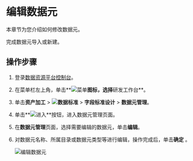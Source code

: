 # 编辑数据元

本章节为您介绍如何修改数据元。

完成数据元导入或新建。

## 操作步骤

1.  登录[数据资源平台控制台](https://dataq.console.aliyun.com)。

2.  在菜单栏左上角，单击**![菜单](https://static-aliyun-doc.oss-accelerate.aliyuncs.com/assets/img/zh-CN/6504337061/p188771.png)**图标，选择**研发工作台**。

3.  单击**资产加工** \> **![数据标准](https://static-aliyun-doc.oss-accelerate.aliyuncs.com/assets/img/zh-CN/6358100161/p208862.png)** \> **字段标准设计** \> **数据元管理**。

4.  单击**![进入](https://static-aliyun-doc.oss-accelerate.aliyuncs.com/assets/img/zh-CN/6504337061/p188815.png)**按钮，进入数据元管理页面。

5.  在**数据元管理**页面，选择需要编辑的数据元，单击**编辑**。

6.  对数据元名称、所属目录或数据元类型等进行编辑，操作完成后，单击**确定** 。

    ![编辑数据元](https://static-aliyun-doc.oss-accelerate.aliyuncs.com/assets/img/zh-CN/1666160161/p212849.png)


